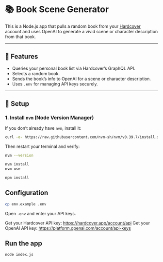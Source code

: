 # 📚 Book Scene Generator

This is a Node.js app that pulls a random book from your [Hardcover](https://hardcover.app) account and uses OpenAI to generate a vivid scene or character description from that book.

---

## 🚀 Features

- Queries your personal book list via Hardcover’s GraphQL API.
- Selects a random book.
- Sends the book’s info to OpenAI for a scene or character description.
- Uses `.env` for managing API keys securely.

---

## 🔧 Setup

### 1. Install `nvm` (Node Version Manager)

If you don’t already have `nvm`, install it:

```bash
curl -o- https://raw.githubusercontent.com/nvm-sh/nvm/v0.39.7/install.sh | bash
```
Then restart your terminal and verify:
```bash
nvm --version
```

```bash
nvm install
nvm use
```

```bash
npm install
```

## Configuration

```bash
cp env.example .env
```

Open `.env` and enter your API keys.

Get your Hardcover API key: https://hardcover.app/account/api
Get your OpenAI API key: https://platform.openai.com/account/api-keys

## Run the app

```bash
node index.js
```